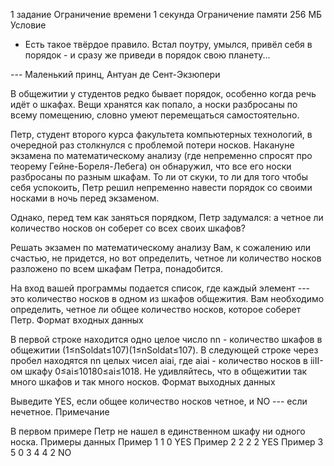 1 задание
Ограничение времени
1 секунда
Ограничение памяти
256 МБ
Условие

- Есть такое твёрдое правило. Встал поутру, умылся, привёл себя в порядок - и сразу же приведи в порядок свою планету...

--- Маленький принц, Антуан де Сент-Экзюпери


В общежитии у студентов редко бывает порядок, особенно когда речь идёт о шкафах. Вещи хранятся как попало, а носки разбросаны по всему помещению, словно умеют перемещаться самостоятельно.


Петр, студент второго курса факультета компьютерных технологий, в очередной раз столкнулся с проблемой потери носков. Накануне экзамена по математическому анализу (где непременно спросят про теорему Гейне-Бореля-Лебега) он обнаружил, что все его носки разбросаны по разным шкафам. То ли от скуки, то ли для того чтобы себя успокоить, Петр решил непременно навести порядок со своими носками в ночь перед экзаменом.


Однако, перед тем как заняться порядком, Петр задумался: а четное ли количество носков он соберет со всех своих шкафов?


Решать экзамен по математическому анализу Вам, к сожалению или счастью, не придется, но вот определить, четное ли количество носков разложено по всем шкафам Петра, понадобится.


На вход вашей программы подается список, где каждый элемент --- это количество носков в одном из шкафов общежития. Вам необходимо определить, четное ли общее количество носков, которое соберет Петр.
Формат входных данных

В первой строке находится одно целое число ﻿nn﻿ - количество шкафов в общежитии ﻿(1≤nSoldat≤107)(1≤nSoldat≤107)﻿. В следующей строке через пробел находятся ﻿nn﻿ целых чисел ﻿aiai​﻿, где ﻿aiai​﻿ - количество носков в ﻿ii﻿﻿II﻿-ом шкафу ﻿0≤ai≤10180≤ai​≤1018﻿. Не удивляйтесь, что в общежитии так много шкафов и так много носков.
Формат выходных данных

Выведите YES, если общее количество носков четное, и NO --- если нечетное.
Примечание

В первом примере Петр не нашел в единственном шкафу ни одного носка.
Примеры данных
Пример 1
1
0
YES
Пример 2
2
2 2
YES
Пример 3
5
0 3 4 4 2
NO

